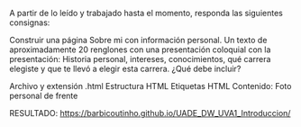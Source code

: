 A partir de lo leído y trabajado hasta el momento, responda las siguientes consignas:  

Construir una página Sobre mi con información personal. Un texto de aproximadamente 20 renglones con una presentación coloquial  con la presentación: Historia personal, intereses, conocimientos, qué carrera elegiste y que te llevó a elegir esta carrera.
¿Qué debe incluir? 

Archivo y extensión .html 
Estructura HTML 
Etiquetas HTML 
Contenido:  Foto personal de frente

RESULTADO: https://barbicoutinho.github.io/UADE_DW_UVA1_Introduccion/ 
